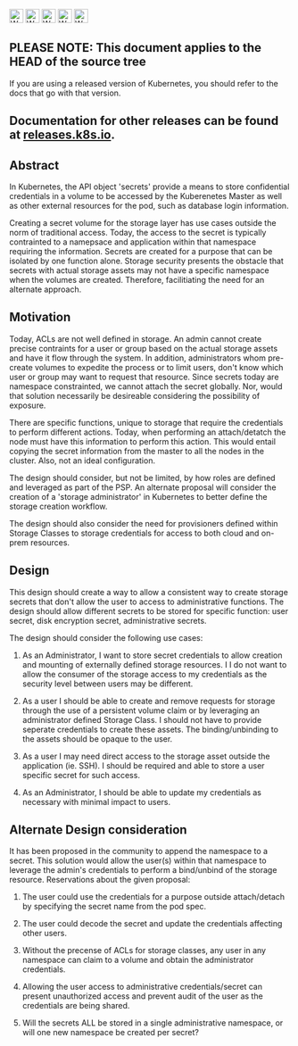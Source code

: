 <!-- BEGIN MUNGE: UNVERSIONED_WARNING -->

<!-- BEGIN STRIP_FOR_RELEASE -->

<img src="http://kubernetes.io/img/warning.png" alt="WARNING"
     width="25" height="25">
<img src="http://kubernetes.io/img/warning.png" alt="WARNING"
     width="25" height="25">
<img src="http://kubernetes.io/img/warning.png" alt="WARNING"
     width="25" height="25">
<img src="http://kubernetes.io/img/warning.png" alt="WARNING"
     width="25" height="25">
<img src="http://kubernetes.io/img/warning.png" alt="WARNING"
     width="25" height="25">

<h2>PLEASE NOTE: This document applies to the HEAD of the source tree</h2>

If you are using a released version of Kubernetes, you should
refer to the docs that go with that version.

Documentation for other releases can be found at
[releases.k8s.io](http://releases.k8s.io).
</strong>
--

<!-- END STRIP_FOR_RELEASE -->

<!-- END MUNGE: UNVERSIONED_WARNING -->

## Abstract

In Kubernetes, the API object 'secrets' provide a means to store confidential credentials in a volume to be accessed by 
the Kuberenetes Master as well as other external resources for the pod, such as database login information. 

Creating a secret volume for the storage layer has use cases outside the norm of traditional access.  Today, the
access to the secret is typically contrainted to a namepsace and application within that namespace requiring the information.
Secrets are created for a purpose that can be isolated by one function alone. Storage security presents the obstacle that secrets 
with actual storage assets may not have a specific namespace when the volumes are created. Therefore, facilitiating the need for an
alternate approach.

## Motivation

Today, ACLs are not well defined in storage. An admin cannot create precise contraints for a user or group based on the actual storage
assets and have it flow through the system. In addition, administrators whom pre-create volumes to expedite the process or to limit users, don't know which user or group may want to request that resource. Since secrets today are namespace constrainted, we cannot attach the
secret globally. Nor, would that solution necessarily be desireable considering the possibility of exposure.

There are specific functions, unique to storage that require the credentials to perform different actions. Today, when performing an 
attach/detatch the node must have this information to perform this action. This would entail copying the secret information from the 
master to all the nodes in the cluster. Also, not an ideal configuration.

The design should consider, but not be limited, by how roles are defined and leveraged as part of the PSP. An alternate proposal will
consider the creation of a 'storage administrator' in Kubernetes to better define the storage creation workflow.

The design should also consider the need for provisioners defined within Storage Classes to storage credentials for access to both cloud
and on-prem resources.

## Design

This design should create a way to allow a consistent way to create storage secrets that don't allow the user to access to administrative
functions.  The design should allow different secrets to be stored for specific function: user secret, disk encryption secret, administrative
secrets.

The design should consider the following use cases:

1.  As an Administrator, I want to store secret credentials to allow creation and mounting of externally defined storage resources. I
    I do not want to allow the consumer of the storage access to my credentials as the security level between users may be different.
    
2.  As a user I should be able to create and remove requests for storage through the use of a persistent volume claim or by leveraging
    an administrator defined Storage Class. I should not have to provide seperate credentials to create these assets. 
    The binding/unbinding to the assets should be opaque to the user.

3.  As a user I may need direct access to the storage asset outside the application (ie. SSH). I should be required and able
    to store a user specific secret for such access.
    
4.  As an Administrator, I should be able to update my credentials as necessary with minimal impact to users.


## Alternate Design consideration

It has been proposed in the community to append the namespace to a secret. This solution would allow the user(s) within that namespace to 
leverage the admin's credentials to perform a bind/unbind of the storage resource.
Reservations about the given proposal:

1.  The user could use the credentials for a purpose outside attach/detach by specifying the secret name from the pod spec.

2. The user could decode the secret and update the credentials affecting other users.

3. Without the precense of ACLs for storage classes, any user in any namespace can claim to a volume and obtain the administrator
   credentials.
   
4. Allowing the user access to administrative credentials/secret can present unauthorized access and prevent audit of the user as the 
   credentials are being shared.

5. Will the secrets ALL be stored in a single administrative namespace, or will one new namespace be created per secret?
